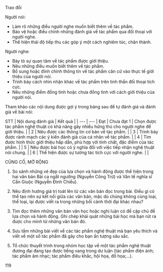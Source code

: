 Trao đổi

Người nói:
- Làm rõ những điều người nghe muốn biết thêm về tác phẩm.
- Bảo vệ hoặc điều chỉnh những đánh giá về tác phẩm qua đối thoại với người nghe.
- Thể hiện thái độ tiếp thu các góp ý một cách nghiêm túc, chân thành.

Người nghe:
- Bày tỏ sự quan tâm về tác phẩm được giới thiệu.
- Nêu những điều muốn biết thêm về tác phẩm.
- Bổ sung hoặc đính chính thông tin về tác phẩm căn cứ vào thực tế giới thiệu của người nói.
- Trình bày cách nhìn nhận khác về tác phẩm trên tinh thần đối thoại tích cực.
- Nêu những điểm đồng tình hoặc chưa đồng tình với cách giới thiệu của người nói.

Tham khảo các nội dung được gợi ý trong bảng sau để tự đánh giá và đánh giá về bài nói:

STT | Nội dung đánh giá | Kết quả | |
--- | --- | Đạt | Chưa đạt
1 | Chọn được tác phẩm nghệ thuật có khả năng gây nhiều hứng thú cho người nghe để giới thiệu. | |
2 | Nêu được các thông tin cơ bản về tác phẩm. | |
3 | Trình bày được rành mạch các ý kiến đánh giá của cá nhân về tác phẩm. | |
4 | Tìm được hình thức giới thiệu hấp dẫn, phù hợp với tính chất, đặc điểm của tác phẩm. | |
5 | Nêu được bài học có ý nghĩa đối với việc tiếp nhận nghệ thuật nói chung. | |
6 | Thể hiện được sự tương tác tích cực với người nghe. | |

CŨNG CỐ, MỞ RỘNG

1. So sánh những vẻ đẹp của lựa chọn và hành động được thể hiện trong hai văn bản Bài ca ngất ngưởng (Nguyễn Công Trứ) và Văn tế nghĩa sĩ Cần Giuộc (Nguyễn Đình Chiểu).

2. Nêu định hướng giá trị toát lên từ các văn bản đọc trong bài. Điều gì có thể tạo nên sự kết nối giữa các văn bản, mặc dù chúng không cùng loại, thể loại, lại được viết ra trong những bối cảnh thời đại khác nhau?

3. Tìm đọc thêm những văn bản văn học hoặc nghị luận có đề cập chủ đề lựa chọn và hành động. Ghi chép khái quát những bài học mà bạn rút ra được cho mình từ những văn bản đó.

4. Sưu tầm những bài viết về các tác phẩm nghệ thuật mà bạn yêu thích và viết về một số tác phẩm đã gây cho bạn ấn tượng sâu sắc.

5. Tổ chức thuyết trình trong nhóm học tập về một tác phẩm nghệ thuật đương đại đang tạo được tiếng vang trong dư luận (tác phẩm điện ảnh; tác phẩm âm nhạc; tác phẩm điêu khắc, hội họa, đồ họa;...).

119